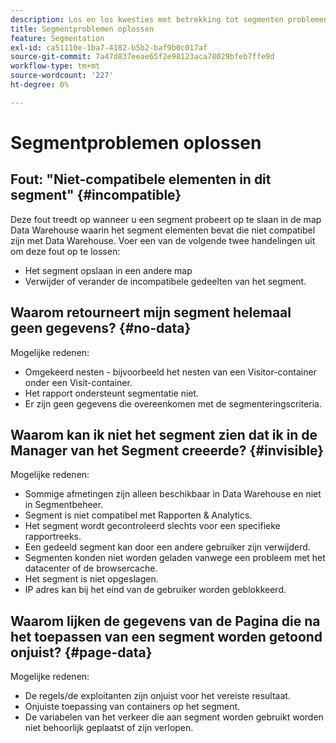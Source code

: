 ```yaml
---
description: Los en los kwesties met betrekking tot segmenten problemen op.
title: Segmentproblemen oplossen
feature: Segmentation
exl-id: ca51110e-1ba7-4182-b5b2-baf9b0c017af
source-git-commit: 7a47d837eeae65f2e98123aca78029bfeb7ffe9d
workflow-type: tm+mt
source-wordcount: '227'
ht-degree: 0%

---
```


# Segmentproblemen oplossen

## Fout: &quot;Niet-compatibele elementen in dit segment&quot; {#incompatible}

Deze fout treedt op wanneer u een segment probeert op te slaan in de map Data Warehouse waarin het segment elementen bevat die niet compatibel zijn met Data Warehouse. Voer een van de volgende twee handelingen uit om deze fout op te lossen:

* Het segment opslaan in een andere map
* Verwijder of verander de incompatibele gedeelten van het segment.

## Waarom retourneert mijn segment helemaal geen gegevens? {#no-data}

Mogelijke redenen:

* Omgekeerd nesten - bijvoorbeeld het nesten van een Visitor-container onder een Visit-container.
* Het rapport ondersteunt segmentatie niet.
* Er zijn geen gegevens die overeenkomen met de segmenteringscriteria.

## Waarom kan ik niet het segment zien dat ik in de Manager van het Segment creeerde? {#invisible}

Mogelijke redenen:

* Sommige afmetingen zijn alleen beschikbaar in Data Warehouse en niet in Segmentbeheer.
* Segment is niet compatibel met Rapporten &amp; Analytics.
* Het segment wordt gecontroleerd slechts voor een specifieke rapportreeks.
* Een gedeeld segment kan door een andere gebruiker zijn verwijderd.
* Segmenten konden niet worden geladen vanwege een probleem met het datacenter of de browsercache.
* Het segment is niet opgeslagen.
* IP adres kan bij het eind van de gebruiker worden geblokkeerd.

## Waarom lijken de gegevens van de Pagina die na het toepassen van een segment worden getoond onjuist? {#page-data}

Mogelijke redenen:

* De regels/de exploitanten zijn onjuist voor het vereiste resultaat.
* Onjuiste toepassing van containers op het segment.
* De variabelen van het verkeer die aan segment worden gebruikt worden niet behoorlijk geplaatst of zijn verlopen.
